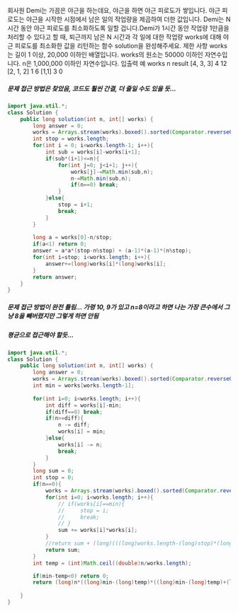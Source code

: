 회사원 Demi는 가끔은 야근을 하는데요, 야근을 하면 야근 피로도가 쌓입니다. 야근 피로도는 야근을 시작한 시점에서 남은 일의 작업량을 제곱하여 더한 값입니다. Demi는 N시간 동안 야근 피로도를 최소화하도록 일할 겁니다.Demi가 1시간 동안 작업량 1만큼을 처리할 수 있다고 할 때, 퇴근까지 남은 N 시간과 각 일에 대한 작업량 works에 대해 야근 피로도를 최소화한 값을 리턴하는 함수 solution을 완성해주세요.
제한 사항
works는 길이 1 이상, 20,000 이하인 배열입니다.
works의 원소는 50000 이하인 자연수입니다.
n은 1,000,000 이하인 자연수입니다.
입출력 예
works
n
result
[4, 3, 3]
4
12
[2, 1, 2]
1
6
[1,1]
3
0

##### 문제 접근 방법은 찾았음, 코드도 훨씬 간결, 더 줄일 수도 있을 듯...
```java
import java.util.*;
class Solution {
    public long solution(int n, int[] works) {
        long answer = 0;
        works = Arrays.stream(works).boxed().sorted(Comparator.reverseOrder()).mapToInt(i->i).toArray();
        int stop = works.length;
        for(int i = 0; i<works.length-1; i++){
            int sub = works[i]-works[i+1];
            if(sub*(i+1)<=n){
                for(int j=0; j<i+1; j++){
                    works[j]-=Math.min(sub,n);                
                    n-=Math.min(sub,n);
                    if(n==0) break;
                }
            }else{
                stop = i+1;
                break;
            }            
        }       
        
        long a = works[0]-n/stop;
        if(a<1) return 0;
        answer = a*a*(stop-n%stop) + (a-1)*(a-1)*(n%stop);
        for(int i=stop; i<works.length; i++){
            answer+=(long)works[i]*(long)works[i]; 
        }        
        return answer;
    }
}
```

##### 문제 접근 방법이 완전 틀림... 가령 10, 9가 있고 n=8이라고 하면 나는 가장 큰수에서 그냥 8을 빼버렸지만 그렇게 하면 안됨
##### 평균으로 접근해야 할듯...
```java
import java.util.*;
class Solution {
    public long solution(int n, int[] works) {
        long answer = 0;
        works = Arrays.stream(works).boxed().sorted(Comparator.reverseOrder()).mapToInt(i->i).toArray();
        int min = works[works.length-1];
        
        for(int i=0; i<works.length; i++){
            int diff = works[i]-min;
            if(diff==0) break;
            if(n>=diff){
                n -= diff;
                works[i] = min;
            }else{
                works[i] -= n;
                break;
            }
        }
        long sum = 0;
        int stop = 0;
        if(n==0){
            works = Arrays.stream(works).boxed().sorted(Comparator.reverseOrder()).mapToInt(i->i).toArray();
            for(int i=0; i<works.length; i++){
                // if(works[i]==min){
                //     stop = i;
                //     break;
                // }
                sum += works[i]*works[i];
            }
            //return sum + (long)(((long)works.length-(long)stop)*(long)min*(long)min);
            return sum;
        }        
        int temp = (int)Math.ceil((double)n/works.length);

        if(min-temp<0) return 0;
        return (long)n*((long)min-(long)temp)*((long)min-(long)temp)+(long)((long)works.length-(long)n)*((long)min-(long)temp+1)*((long)min-(long)temp+1);
    
    }
}
```